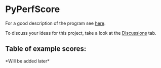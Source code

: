 <!-- 
## Welcome to GitHub Pages

You can use the [editor on GitHub](https://github.com/Stehlampe2020/PyPerfScore/edit/main/docs/index.md) to maintain and preview the content for your website in Markdown files.

Whenever you commit to this repository, GitHub Pages will run [Jekyll](https://jekyllrb.com/) to rebuild the pages in your site, from the content in your Markdown files.
-->

# PyPerfScore
For a good description of the program see [here](https://github.com/Stehlampe2020/PyPerfScore#readme).   
   
To discuss your ideas for this project, take a look at the [Discussions](https://github.com/Stehlampe2020/PyPerfScore/discussions/2) tab.    

## Table of example scores:
\*Will be added later\*
